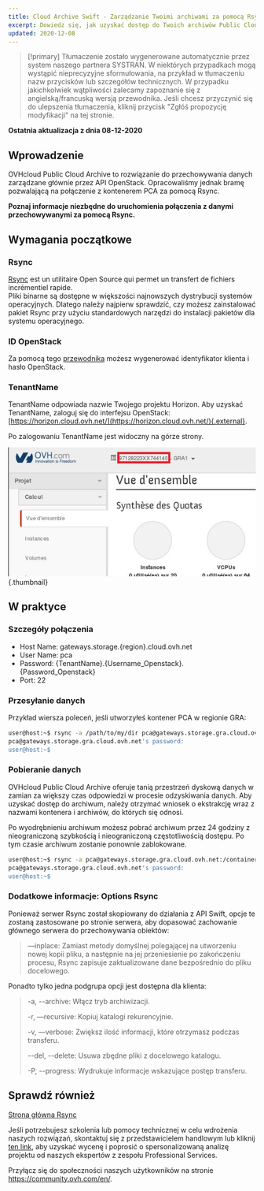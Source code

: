 ```yaml
---
title: Cloud Archive Swift - Zarządzanie Twoimi archiwami za pomocą Rsync
excerpt: Dowiedz się, jak uzyskać dostęp do Twoich archiwów Public Cloud za pomocą Rsync
updated: 2020-12-08
---
```


> [!primary]
> Tłumaczenie zostało wygenerowane automatycznie przez system naszego partnera SYSTRAN. W niektórych przypadkach mogą wystąpić nieprecyzyjne sformułowania, na przykład w tłumaczeniu nazw przycisków lub szczegółów technicznych. W przypadku jakichkolwiek wątpliwości zalecamy zapoznanie się z angielską/francuską wersją przewodnika. Jeśli chcesz przyczynić się do ulepszenia tłumaczenia, kliknij przycisk "Zgłóś propozycję modyfikacji" na tej stronie.
>

**Ostatnia aktualizacja z dnia 08-12-2020**

## Wprowadzenie

OVHcloud Public Cloud Archive to rozwiązanie do przechowywania danych zarządzane głównie przez API OpenStack. Opracowaliśmy jednak bramę pozwalającą na połączenie z kontenerem PCA za pomocą Rsync.

**Poznaj informacje niezbędne do uruchomienia połączenia z danymi przechowywanymi za pomocą Rsync.**

## Wymagania początkowe

### Rsync

[Rsync](https://rsync.samba.org/) est un utilitaire Open Source qui permet un transfert de fichiers incrémentiel rapide.<br>
Pliki binarne są dostępne w większości najnowszych dystrybucji systemów operacyjnych. Dlatego należy najpierw sprawdzić, czy możesz zainstalować pakiet Rsync przy użyciu standardowych narzędzi do instalacji pakietów dla systemu operacyjnego.

### ID OpenStack

Za pomocą tego [przewodnika](/pages/public_cloud/compute/introducing_horizon) możesz wygenerować identyfikator klienta i hasło OpenStack.

### TenantName

TenantName odpowiada nazwie Twojego projektu Horizon. Aby uzyskać TenantName, zaloguj się do interfejsu OpenStack: [https://horizon.cloud.ovh.net/](https://horizon.cloud.ovh.net/){.external}.

Po zalogowaniu TenantName jest widoczny na górze strony.

![horizon](images/image1.png){.thumbnail}

## W praktyce

### Szczegóły połączenia

- Host Name: gateways.storage.{region}.cloud.ovh.net
- User Name: pca
- Password: {TenantName}.{Username_Openstack}.{Password_Openstack}
- Port: 22

### Przesyłanie danych

Przykład wiersza poleceń, jeśli utworzyłeś kontener PCA w regionie GRA:

```bash
user@host:~$ rsync -a /path/to/my/dir pca@gateways.storage.gra.cloud.ovh.net:/container
pca@gateways.storage.gra.cloud.ovh.net's password:
user@host:~$
```

### Pobieranie danych

OVHcloud Public Cloud Archive oferuje tanią przestrzeń dyskową danych w zamian za większy czas odpowiedzi w procesie odzyskiwania danych. Aby uzyskać dostęp do archiwum, należy otrzymać wniosek o ekstrakcję wraz z nazwami kontenera i archiwów, do których się odnosi.

Po wyodrębnieniu archiwum możesz pobrać archiwum przez 24 godziny z nieograniczoną szybkością i nieograniczoną częstotliwością dostępu. Po tym czasie archiwum zostanie ponownie zablokowane.

```bash
user@host:~$ rsync -a pca@gateways.storage.gra.cloud.ovh.net:/container
pca@gateways.storage.gra.cloud.ovh.net's password:
user@host:~$
```

### Dodatkowe informacje: Options Rsync

Ponieważ serwer Rsync został skopiowany do działania z API Swift, opcje te zostaną zastosowane po stronie serwera, aby dopasować zachowanie głównego serwera do przechowywania obiektów:

> —inplace: Zamiast metody domyślnej polegającej na utworzeniu nowej kopii pliku, a następnie na jej przeniesienie po zakończeniu procesu, Rsync zapisuje zaktualizowane dane bezpośrednio do pliku docelowego.
>

Ponadto tylko jedna podgrupa opcji jest dostępna dla klienta:

> -a, --archive: Włącz tryb archiwizacji.
>
> -r, —recursive: Kopiuj katalogi rekurencyjnie.
>
> -v, —verbose: Zwiększ ilość informacji, które otrzymasz podczas transferu.
>
> --del, --delete: Usuwa zbędne pliki z docelowego katalogu.
>
> -P, --progress: Wydrukuje informacje wskazujące postęp transferu.


## Sprawdź również

[Strona główna Rsync](https://linux.die.net/man/1/rsync)

Jeśli potrzebujesz szkolenia lub pomocy technicznej w celu wdrożenia naszych rozwiązań, skontaktuj się z przedstawicielem handlowym lub kliknij [ten link](https://www.ovhcloud.com/pl/professional-services/), aby uzyskać wycenę i poprosić o spersonalizowaną analizę projektu od naszych ekspertów z zespołu Professional Services.

Przyłącz się do społeczności naszych użytkowników na stronie <https://community.ovh.com/en/>.
